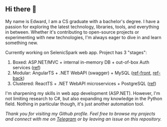 ## Hi there 👋  


My name is Edward, I am a CS graduate with a bachelor's degree. I have a passion for exploring the latest technology, libraries, tools, and everything in between. Whether it's contributing to open-source projects or experimenting with new technologies, I'm always eager to dive in and learn something new.  


Currently working on SelenicSpark web app. Project has 3 "stages": 
1. Boxed: ASP.NET/MVC + internal in-memory DB + out-of-box Auth services ([ref](https://github.com/HardcoreMagazine/SelenicSparkApp))
2. Modular: AngularTS + .NET WebAPI (swagger) + MySQL ([ref-front](https://github.com/HardcoreMagazine/SelenicSparkApp_v2_Angular), [ref-back](https://github.com/HardcoreMagazine/SelenicSparkApp_v2_WebAPI))
3. Clustered: ReactTS + .NET WebAPI microservices + PostgreSQL ([ref](https://github.com/HardcoreMagazine/SelenicSparkApp3))


I'm sharpening my skills in web app development (ASP.NET). However, I'm not limiting research to C#, but also expanding my knowledge in the Python field. Nothing in particular though, it's just another automation tool. 


*Thank you for visiting my Github profile. Feel free to browse my projects and connect with me on [Telegram](https://t.me/hardcoremagazine) or by leaving an issue on this repository.*  
